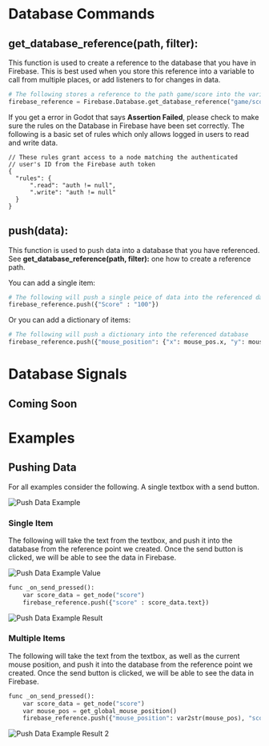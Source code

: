 # Database Commands

## get_database_reference(path, filter):

This function is used to create a reference to the database that you have in Firebase. This is best used when you store this reference into a variable to call from multiple places, or add listeners to for changes in data.

```python
# The following stores a reference to the path game/score into the variable firebase_reference
firebase_reference = Firebase.Database.get_database_reference("game/score", { })
```

If you get a error in Godot that says **Assertion Failed**, please check to make sure the rules on the Database in Firebase have been set correctly. The following is a basic set of rules which only allows logged in users to read and write data.

```
// These rules grant access to a node matching the authenticated
// user's ID from the Firebase auth token
{
  "rules": {
      ".read": "auth != null",
      ".write": "auth != null"
  }
}
```

## push(data):

This function is used to push data into a database that you have referenced. See **get_database_reference(path, filter):** one how to create a reference path.

You can add a single item:
```python
# The following will push a single peice of data into the referenced database
firebase_reference.push({"Score" : "100"})
```

Or you can add a dictionary of items:
```python
# The following will push a dictionary into the referenced database
firebase_reference.push({"mouse_position": {"x": mouse_pos.x, "y": mouse_pos.y}, "color": "red"})
```

# Database Signals

## Coming Soon

# Examples

## Pushing Data

For all examples consider the following. A single textbox with a send button.

![Push Data Example](/Images/push_data_example.png)

### Single Item

The following will take the text from the textbox, and push it into the database from the reference point we created. Once the send button is clicked, we will be able to see the data in Firebase.

![Push Data Example Value](/Images/push_data_example_value.png)

```python
func _on_send_pressed():
    var score_data = get_node("score")
	firebase_reference.push({"score" : score_data.text})
```

![Push Data Example Result](/Images/push_data_example_result.png)

### Multiple Items

The following will take the text from the textbox, as well as the current mouse position, and push it into the database from the reference point we created. Once the send button is clicked, we will be able to see the data in Firebase.

```python
func _on_send_pressed():
    var score_data = get_node("score")
    var mouse_pos = get_global_mouse_position()
	firebase_reference.push({"mouse_position": var2str(mouse_pos), "score" : score_data.text})
```

![Push Data Example Result 2](/Images/push_data_example_result_2.png)